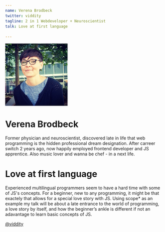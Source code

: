 ```yaml
---
name: Verena Brodbeck
twitter: viddity
tagline: 2 in 1 Webdeveloper + Neuroscientist
talk: Love at first language

---
```


![Verena Brodbeck](/media/speakers/verena_brodbeck.jpg)

# Verena Brodbeck
Former physician and neuroscientist, discovered late in life that web programming is the hidden professional dream designation.
After carreer switch 2 years ago, now happily employed frontend developer and JS apprentice. Also music lover and wanna be chef - in a next life.

# Love at first language
Experienced multilingual programmers seem to have a hard time with some of JS's concepts. For a beginner, new to any programming, it might be that exactely that allows for a special love story with JS.
Using scope* as an example my talk will be about a late entrance to the world of programming, a love story by itself, and how the beginner’s ankle is different if not an adavantage to learn basic concepts of JS.

[@viddity](https://twitter.com/viddity)
